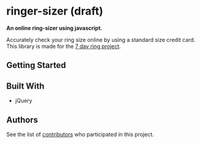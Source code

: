 # ringer-sizer (draft)

**An online ring-sizer using javascript.**

Accurately check your ring size online by using a standard size credit card. This library is made for the [7 day ring project](http://www.the7dayringproject.com/).


## Getting Started


## Built With

* jQuery


## Authors
See the list of [contributors](https://github.com/your/project/contributors) who participated in this project.
